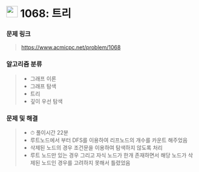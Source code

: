 # <img src="https://d2gd6pc034wcta.cloudfront.net/tier/11.svg" width="30">  1068: 트리

### 문제 링크

> https://www.acmicpc.net/problem/1068

### 알고리즘 분류

>- 그래프 이론
>- 그래프 탐색
>- 트리
>- 깊이 우선 탐색



### 문제 및 해결

>- ⏱ 풀이시간 22분
>- 루트노드에서 부터 DFS를 이용하여 리프노드의 개수를 카운트 해주었음
>- 삭제된 노드의 경우 조건문을 이용하여 탐색하지 않도록 처리
>- 루트 노드만 있는 경우 그리고 자식 노드가 한개 존재하면서 해당 노드가 삭제된 노드인 경우를 고려하지 못해서 틀렸었음
